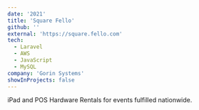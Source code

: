 ```yaml
---
date: '2021'
title: 'Square Fello'
github: ''
external: 'https://square.fello.com'
tech:
  - Laravel
  - AWS
  - JavaScript
  - MySQL
company: 'Gorin Systems'
showInProjects: false
---
```


iPad and POS Hardware Rentals for events fulfilled nationwide.

